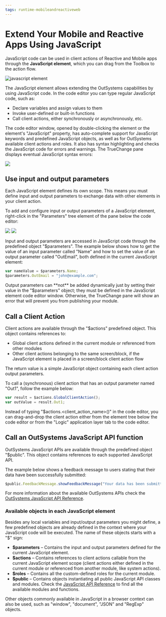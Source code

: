 ```yaml
---
tags: runtime-mobileandreactiveweb
---
```


# Extend Your Mobile and Reactive Apps Using JavaScript

JavaScript code can be used in client actions of Reactive and Mobile apps through the **JavaScript element**, which you can drag from the Toolbox to the action flow.

![javascript element](../../../../.gitbook/assets/js-element-ss.png)

The JavaScript element allows extending the OutSystems capabilities by using JavaScript code. In the code editor you can type regular JavaScript code, such as:

* Declare variables and assign values to them 
* Invoke user-defined or built-in functions 
* Call client actions, either synchronously or asynchronously, etc. 

The code editor window, opened by double-clicking the element or the element's "JavaScript" property, has auto-complete support for JavaScript keywords and predefined JavaScript objects, as well as for OutSystems available client actions and roles. It also has syntax highlighting and checks the JavaScript code for errors and warnings. The TrueChange pane displays eventual JavaScript syntax errors:

![](../../../../.gitbook/assets/js-editor-with-error.png)

## Use input and output parameters

Each JavaScript element defines its own scope. This means you must define input and output parameters to exchange data with other elements in your client action.

To add and configure input or output parameters of a JavaScript element, right-click in the "Parameters" tree element of the pane below the code editor:

![](../../../../.gitbook/assets/js-add-parameter.png) ![](../../../../.gitbook/assets/js-configure-parameter.png)

Input and output parameters are accessed in JavaScript code through the predefined object "$parameters". The example below shows how to get the value of an input parameter called "Name" and how to set the value of an output parameter called "OutEmail", both defined in the current JavaScript element:

```javascript
var nameValue = $parameters.Name;
$parameters.OutEmail = "john@example.com";
```

 Output parameters can \*\*not\*\* be added dynamically just by setting their value in the "$parameters" object; they must be defined in the JavaScript element code editor window. Otherwise, the TrueChange pane will show an error that will prevent you from publishing your module.

## Call a Client Action

Client actions are available through the "$actions" predefined object. This object contains references to:

* Global client actions defined in the current module or referenced from other modules 
* Other client actions belonging to the same screen/block, if the JavaScript element is placed in a screen/block client action flow

The return value is a simple JavaScript object containing each client action output parameters.

To call a \(synchronous\) client action that has an output parameter named "Out1", follow the example below:

```javascript
var result = $actions.GlobalClientAction();
var outValue = result.Out1;
```

 Instead of typing "$actions.&lt;client\_action\_name&gt;\(\)" in the code editor, you can drag-and-drop the client action either from the element tree below the code editor or from the "Logic" application layer tab to the code editor.

## Call an OutSystems JavaScript API function

OutSystems JavaScript APIs are available through the predefined object "$public". This object contains references to each supported JavaScript API.

The example below shows a feedback message to users stating that their data have been successfully submitted:

```javascript
$public.FeedbackMessage.showFeedbackMessage("Your data has been submitted.", 1);
```

For more information about the available OutSystems APIs check the [OutSystems JavaScript API Reference](https://github.com/danielmarquespt/docs-product/tree/e7ea3f444d5129dab245c69ab72ae091554bc4fb/src/ref/apis/javascript/README.md%3E).

### Available objects in each JavaScript element

Besides any local variables and input/output parameters you might define, a few predefined objects are already defined in the context where your JavaScript code will be executed. The name of these objects starts with a "$" sign:

* **$parameters** – Contains the input and output parameters defined for the current JavaScript element. 
* **$actions** – Contains references to client actions callable from the current JavaScript element scope \(client actions either defined in the current module or referenced from another module, like system actions\). 
* **$roles** – Contains all the custom-defined roles for the current module. 
* **$public** – Contains objects instantiating all public JavaScript API classes and modules. Check the [JavaScript API Reference](https://github.com/danielmarquespt/docs-product/tree/e7ea3f444d5129dab245c69ab72ae091554bc4fb/src/ref/apis/javascript/README.md%3E) to find all the available modules and functions. 

Other objects commonly available in JavaScript in a browser context can also be used, such as "window", "document", "JSON" and "RegExp" objects.

